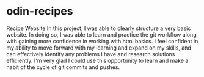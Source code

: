# odin-recipes
Recipe Website
In this project, I was able to clearly structure a very basic website. In doing so, I was able to learn and practice the git workflow along with gaining more confidence in working with html basics. I feel confident in my ability to move forward with my learning and expand on my skills, and can effectively identify any problems I have and research solutions efficiently. I'm very glad I could use this opportunity to learn and make a habit of the cycle of git commits and pushes.